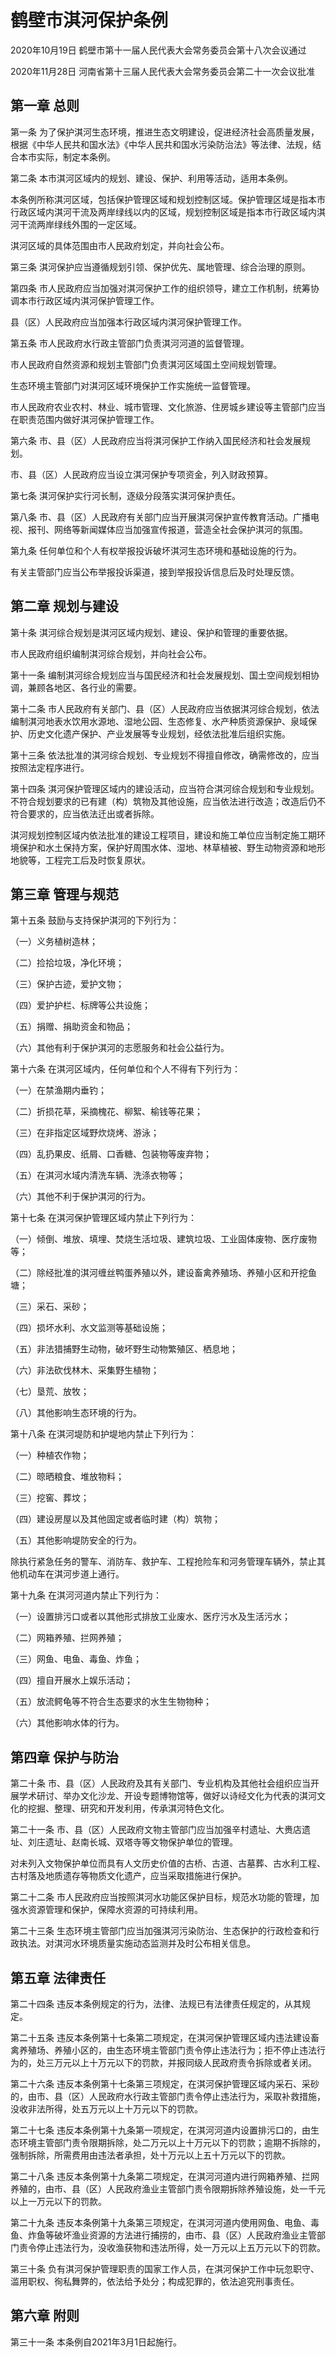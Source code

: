 # 鹤壁市淇河保护条例

2020年10月19日 鹤壁市第十一届人民代表大会常务委员会第十八次会议通过

2020年11月28日 河南省第十三届人民代表大会常务委员会第二十一次会议批准



## 第一章  总则

第一条 为了保护淇河生态环境，推进生态文明建设，促进经济社会高质量发展，根据《中华人民共和国水法》《中华人民共和国水污染防治法》等法律、法规，结合本市实际，制定本条例。

第二条 本市淇河区域内的规划、建设、保护、利用等活动，适用本条例。

本条例所称淇河区域，包括保护管理区域和规划控制区域。保护管理区域是指本市行政区域内淇河干流及两岸绿线以内的区域，规划控制区域是指本市行政区域内淇河干流两岸绿线外围的一定区域。

淇河区域的具体范围由市人民政府划定，并向社会公布。

第三条 淇河保护应当遵循规划引领、保护优先、属地管理、综合治理的原则。

第四条 市人民政府应当加强对淇河保护工作的组织领导，建立工作机制，统筹协调本市行政区域内淇河保护管理工作。

县（区）人民政府应当加强本行政区域内淇河保护管理工作。

第五条 市人民政府水行政主管部门负责淇河河道的监督管理。

市人民政府自然资源和规划主管部门负责淇河区域国土空间规划管理。

生态环境主管部门对淇河区域环境保护工作实施统一监督管理。

市人民政府农业农村、林业、城市管理、文化旅游、住房城乡建设等主管部门应当在职责范围内做好淇河保护管理工作。

第六条 市、县（区）人民政府应当将淇河保护工作纳入国民经济和社会发展规划。

市、县（区）人民政府应当设立淇河保护专项资金，列入财政预算。

第七条 淇河保护实行河长制，逐级分段落实淇河保护责任。

第八条 市、县（区）人民政府有关部门应当开展淇河保护宣传教育活动。广播电视、报刊、网络等新闻媒体应当加强宣传报道，营造全社会保护淇河的氛围。

第九条 任何单位和个人有权举报投诉破坏淇河生态环境和基础设施的行为。

有关主管部门应当公布举报投诉渠道，接到举报投诉信息后及时处理反馈。

## 第二章  规划与建设

第十条 淇河综合规划是淇河区域内规划、建设、保护和管理的重要依据。

市人民政府组织编制淇河综合规划，并向社会公布。

第十一条 编制淇河综合规划应当与国民经济和社会发展规划、国土空间规划相协调，兼顾各地区、各行业的需要。

第十二条 市人民政府有关部门、县（区）人民政府应当依据淇河综合规划，依法编制淇河地表水饮用水源地、湿地公园、生态修复、水产种质资源保护、泉域保护、历史文化遗产保护、产业发展等专业规划，经依法批准后组织实施。

第十三条 依法批准的淇河综合规划、专业规划不得擅自修改，确需修改的，应当按照法定程序进行。

第十四条 淇河保护管理区域内的建设活动，应当符合淇河综合规划和专业规划。不符合规划要求的已有建（构）筑物及其他设施，应当依法进行改造；改造后仍不符合要求的，应当依法迁出或者拆除。

淇河规划控制区域内依法批准的建设工程项目，建设和施工单位应当制定施工期环境保护和水土保持方案，保护好周围水体、湿地、林草植被、野生动物资源和地形地貌等，工程完工后及时恢复原状。

## 第三章  管理与规范

第十五条 鼓励与支持保护淇河的下列行为：

（一）义务植树造林；

（二）捡拾垃圾，净化环境；

（三）保护古迹，爱护文物；

（四）爱护护栏、标牌等公共设施；

（五）捐赠、捐助资金和物品；

（六）其他有利于保护淇河的志愿服务和社会公益行为。

第十六条 在淇河区域内，任何单位和个人不得有下列行为：

（一）在禁渔期内垂钓；

（二）折损花草，采摘槐花、柳絮、榆钱等花果；

（三）在非指定区域野炊烧烤、游泳；

（四）乱扔果皮、纸屑、口香糖、包装物等废弃物；

（五）在淇河水域内清洗车辆、洗涤衣物等；

（六）其他不利于保护淇河的行为。

第十七条 在淇河保护管理区域内禁止下列行为：

（一）倾倒、堆放、填埋、焚烧生活垃圾、建筑垃圾、工业固体废物、医疗废物等；

（二）除经批准的淇河缠丝鸭蛋养殖以外，建设畜禽养殖场、养殖小区和开挖鱼塘；

（三）采石、采砂；

（四）损坏水利、水文监测等基础设施；

（五）非法猎捕野生动物，破坏野生动物繁殖区、栖息地；

（六）非法砍伐林木、采集野生植物；

（七）垦荒、放牧；

（八）其他影响生态环境的行为。

第十八条 在淇河堤防和护堤地内禁止下列行为：

（一）种植农作物；

（二）晾晒粮食、堆放物料；

（三）挖窖、葬坟；

（四）建设房屋以及其他固定或者临时建（构）筑物；

（五）其他影响堤防安全的行为。

除执行紧急任务的警车、消防车、救护车、工程抢险车和河务管理车辆外，禁止其他机动车在淇河步道上通行。

第十九条 在淇河河道内禁止下列行为：

（一）设置排污口或者以其他形式排放工业废水、医疗污水及生活污水；

（二）网箱养殖、拦网养殖；

（三）网鱼、电鱼、毒鱼、炸鱼；

（四）擅自开展水上娱乐活动；

（五）放流鳄龟等不符合生态要求的水生生物物种；

（六）其他影响水体的行为。

## 第四章  保护与防治

第二十条 市、县（区）人民政府及其有关部门、专业机构及其他社会组织应当开展学术研讨、举办文化沙龙、开设专题博物馆等，做好以诗经文化为代表的淇河文化的挖掘、整理、研究和开发利用，传承淇河特色文化。

第二十一条 市、县（区）人民政府文物主管部门应当加强辛村遗址、大赉店遗址、刘庄遗址、赵南长城、双塔寺等文物保护单位的管理。

对未列入文物保护单位而具有人文历史价值的古桥、古道、古墓葬、古水利工程、古村落及地质遗存等物质文化遗产，应当采取措施进行保护。

第二十二条 市人民政府应当按照淇河水功能区保护目标，规范水功能的管理，加强水资源管理和保护，保障水资源的可持续利用。

第二十三条 生态环境主管部门应当加强淇河污染防治、生态保护的行政检查和行政执法。对淇河水环境质量实施动态监测并及时公布相关信息。

## 第五章  法律责任

第二十四条 违反本条例规定的行为，法律、法规已有法律责任规定的，从其规定。

第二十五条 违反本条例第十七条第二项规定，在淇河保护管理区域内违法建设畜禽养殖场、养殖小区的，由生态环境主管部门责令停止违法行为；拒不停止违法行为的，处三万元以上十万元以下的罚款，并报同级人民政府责令拆除或者关闭。

第二十六条 违反本条例第十七条第三项规定，在淇河保护管理区域内采石、采砂的，由市、县（区）人民政府水行政主管部门责令停止违法行为，采取补救措施，没收非法所得，处五万元以上十万元以下的罚款。

第二十七条 违反本条例第十九条第一项规定，在淇河河道内设置排污口的，由生态环境主管部门责令限期拆除，处二万元以上十万元以下的罚款；逾期不拆除的，强制拆除，所需费用由违法者承担，处十万元以上五十万元以下的罚款。

第二十八条 违反本条例第十九条第二项规定，在淇河河道内进行网箱养殖、拦网养殖的，由市、县（区）人民政府渔业主管部门责令限期拆除养殖设施，处一千元以上一万元以下的罚款。

第二十九条 违反本条例第十九条第三项规定，在淇河河道内使用网鱼、电鱼、毒鱼、炸鱼等破坏渔业资源的方法进行捕捞的，由市、县（区）人民政府渔业主管部门责令停止违法行为，没收渔获物和违法所得，处一万元以上五万元以下的罚款。

第三十条 负有淇河保护管理职责的国家工作人员，在淇河保护工作中玩忽职守、滥用职权、徇私舞弊的，依法给予处分；构成犯罪的，依法追究刑事责任。

## 第六章  附则

第三十一条 本条例自2021年3月1日起施行。